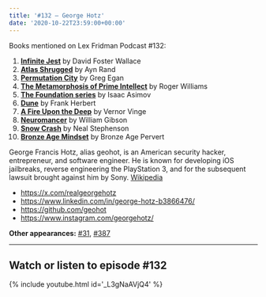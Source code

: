 ```yaml
---
title: '#132 – George Hotz'
date: '2020-10-22T23:59:00+00:00'
---
```


Books mentioned on Lex Fridman Podcast #132:

1. <b><a href="https://amzn.to/3VJ3bwn" target="_blank" rel="sponsored noopener noreferrer">Infinite Jest</a></b> by David Foster Wallace
2. <b><a href="https://amzn.to/3B3MOm7" target="_blank" rel="sponsored noopener noreferrer">Atlas Shrugged</a></b> by Ayn Rand
3. <b><a href="https://amzn.to/3OTR5hE" target="_blank" rel="sponsored noopener noreferrer">Permutation City</a></b> by Greg Egan
4. <b><a href="https://amzn.to/3Vv6I1I" target="_blank" rel="sponsored noopener noreferrer">The Metamorphosis of Prime Intellect</a></b> by Roger Williams
5. <b><a href="https://amzn.to/3XQtZg0" target="_blank" rel="sponsored noopener noreferrer">The Foundation series</a></b> by Isaac Asimov
6. <b><a href="https://amzn.to/3izfkpr" target="_blank" rel="sponsored noopener noreferrer">Dune</a></b> by Frank Herbert
7. <b><a href="https://amzn.to/3H7eXg4" target="_blank" rel="sponsored noopener noreferrer">A Fire Upon the Deep</a></b> by Vernor Vinge
8. <b><a href="https://amzn.to/3EUrgJH" target="_blank" rel="sponsored noopener noreferrer">Neuromancer</a></b> by William Gibson
9. <b><a href="https://amzn.to/3VOMTSL" target="_blank" rel="sponsored noopener noreferrer">Snow Crash</a></b> by Neal Stephenson
10. <b><a href="https://amzn.to/3Us8Rtt" target="_blank" rel="sponsored noopener noreferrer">Bronze Age Mindset</a></b> by Bronze Age Pervert

<!--more-->

George Francis Hotz, alias geohot, is an American security hacker, entrepreneur, and software engineer. He is known for developing iOS jailbreaks, reverse engineering the PlayStation 3, and for the subsequent lawsuit brought against him by Sony. <a href="https://en.wikipedia.org/wiki/George_Hotz" target="_blank">Wikipedia</a>

- <a href="https://x.com/realgeorgehotz" target="_blank">https://x.com/realgeorgehotz</a>
- <a href="https://www.linkedin.com/in/george-hotz-b3866476/" target="_blank">https://www.linkedin.com/in/george-hotz-b3866476/</a>
- <a href="https://github.com/geohot" target="_blank">https://github.com/geohot</a>
- <a href="https://www.instagram.com/georgehotz/" target="_blank">https://www.instagram.com/georgehotz/</a>

**Other appearances:** [\#31](/31-george-hotz/), [\#387](/387-george-hotz/)

- - - - - -

## Watch or listen to episode #132

{% include youtube.html id='_L3gNaAVjQ4' %}
